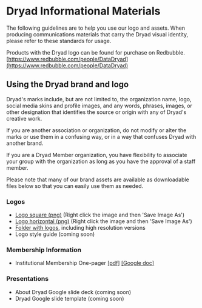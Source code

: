 # Dryad Informational Materials

The following guidelines are to help you use our logo and assets. When producing communications materials that carry the Dryad visual identity, please refer to these standards for usage.

Products with the Dryad logo can be found for purchase on Redbubble.  
[https://www.redbubble.com/people/DataDryad](https://www.redbubble.com/people/DataDryad)

## Using the Dryad brand and logo

Dryad's marks include, but are not limited to, the organization name, logo, social media skins and profile images, and any words, phrases, images, or other designation that identifies the source or origin with any of Dryad's creative work.

If you are another association or organization, do not modify or alter the marks or use them in a confusing way, or in a way that confuses Dryad with another brand.

If you are a Dryad Member organization, you have flexibility to associate your group with the organization as long as you have the approval of a staff member.

Please note that many of our brand assets are available as downloadable files below so that you can easily use them as needed.

### Logos
- [Logo square (png)](https://github.com/datadryad/promotional-materials/blob/main/logos/Dryad_logo_square_transparent-small.png) (Right click the image and then 'Save Image As')
- [Logo horizontal (png)](https://github.com/datadryad/promotional-materials/blob/main/logos/Dryad_logo_rectangle_transparent-small.png) (Right click the image and then 'Save Image As')
- [Folder with logos](https://github.com/datadryad/promotional-materials/blob/main/logos/), including high resolution versions 
- Logo style guide (coming soon)

### Membership Information
- Institutional Membership One-pager [[pdf]](materials/Dryad-Institutional-Membership.pdf) [[Google doc]](https://docs.google.com/document/d/1dYGPL3YJqKDikL2LyISdYDW_jblQN1YMkfc9NVyfEoc/)

### Presentations
- About Dryad Google slide deck (coming soon)
- Dryad Google slide template (coming soon)

